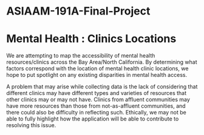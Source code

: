 # ASIAAM-191A-Final-Project

# Mental Health : Clinics Locations

We are attempting to map the accessibility of mental health resources/clinics across the Bay Area/North California. By determining what factors correspond with the location of mental health clinic locations, we hope to put spotlight on any existing disparities in mental health access.

A problem that may arise while collecting data is the lack of considering that different clinics may have different types and varieties of resources that other clinics may or may not have. Clinics from affluent communities may have more resources than those from not-as-affluent communities, and there could also be difficulty in reflecting such. Ethically, we may not be able to fully highlight how the application will be able to contribute to resolving this issue. 